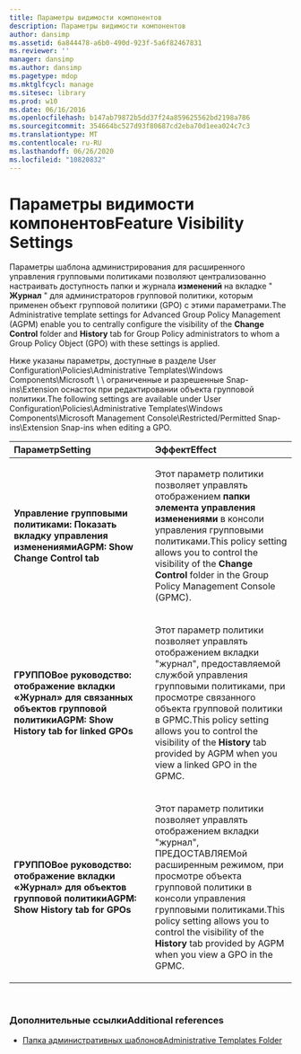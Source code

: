 ```yaml
---
title: Параметры видимости компонентов
description: Параметры видимости компонентов
author: dansimp
ms.assetid: 6a844478-a6b0-490d-923f-5a6f82467831
ms.reviewer: ''
manager: dansimp
ms.author: dansimp
ms.pagetype: mdop
ms.mktglfcycl: manage
ms.sitesec: library
ms.prod: w10
ms.date: 06/16/2016
ms.openlocfilehash: b147ab79872b5dd37f24a859625562bd2198a786
ms.sourcegitcommit: 354664bc527d93f80687cd2eba70d1eea024c7c3
ms.translationtype: MT
ms.contentlocale: ru-RU
ms.lasthandoff: 06/26/2020
ms.locfileid: "10820832"
---
```

# <span data-ttu-id="1b678-103">Параметры видимости компонентов</span><span class="sxs-lookup"><span data-stu-id="1b678-103">Feature Visibility Settings</span></span>


<span data-ttu-id="1b678-104">Параметры шаблона администрирования для расширенного управления групповыми политиками позволяют централизованно настраивать доступность папки и журнала **изменений** на вкладке " **Журнал** " для администраторов групповой политики, которым применен объект групповой политики (GPO) с этими параметрами.</span><span class="sxs-lookup"><span data-stu-id="1b678-104">The Administrative template settings for Advanced Group Policy Management (AGPM) enable you to centrally configure the visibility of the **Change Control** folder and **History** tab for Group Policy administrators to whom a Group Policy Object (GPO) with these settings is applied.</span></span>

<span data-ttu-id="1b678-105">Ниже указаны параметры, доступные в разделе User Configuration\\Policies\\Administrative Templates\\Windows Components\\Microsoft \ \ ограниченные и разрешенные Snap-ins\\Extension оснасток при редактировании объекта групповой политики.</span><span class="sxs-lookup"><span data-stu-id="1b678-105">The following settings are available under User Configuration\\Policies\\Administrative Templates\\Windows Components\\Microsoft Management Console\\Restricted/Permitted Snap-ins\\Extension Snap-ins when editing a GPO.</span></span>

<table>
<colgroup>
<col width="50%" />
<col width="50%" />
</colgroup>
<thead>
<tr class="header">
<th align="left"><span data-ttu-id="1b678-106">Параметр</span><span class="sxs-lookup"><span data-stu-id="1b678-106">Setting</span></span></th>
<th align="left"><span data-ttu-id="1b678-107">Эффект</span><span class="sxs-lookup"><span data-stu-id="1b678-107">Effect</span></span></th>
</tr>
</thead>
<tbody>
<tr class="odd">
<td align="left"><p><strong><span data-ttu-id="1b678-108">Управление групповыми политиками: Показать вкладку управления изменениями</span><span class="sxs-lookup"><span data-stu-id="1b678-108">AGPM: Show Change Control tab</span></span></strong></p></td>
<td align="left"><p><span data-ttu-id="1b678-109">Этот параметр политики позволяет управлять отображением <strong> папки элемента управления изменениями </strong> в консоли управления групповыми политиками.</span><span class="sxs-lookup"><span data-stu-id="1b678-109">This policy setting allows you to control the visibility of the <strong>Change Control</strong> folder in the Group Policy Management Console (GPMC).</span></span></p></td>
</tr>
<tr class="even">
<td align="left"><p><strong><span data-ttu-id="1b678-110">ГРУППОВое руководство: отображение вкладки «Журнал» для связанных объектов групповой политики</span><span class="sxs-lookup"><span data-stu-id="1b678-110">AGPM: Show History tab for linked GPOs</span></span></strong></p></td>
<td align="left"><p><span data-ttu-id="1b678-111">Этот параметр политики позволяет управлять отображением <strong> </strong> вкладки "журнал", предоставляемой службой управления групповыми политиками, при просмотре связанного объекта групповой политики в GPMC.</span><span class="sxs-lookup"><span data-stu-id="1b678-111">This policy setting allows you to control the visibility of the <strong>History</strong> tab provided by AGPM when you view a linked GPO in the GPMC.</span></span></p></td>
</tr>
<tr class="odd">
<td align="left"><p><strong><span data-ttu-id="1b678-112">ГРУППОВое руководство: отображение вкладки «Журнал» для объектов групповой политики</span><span class="sxs-lookup"><span data-stu-id="1b678-112">AGPM: Show History tab for GPOs</span></span></strong></p></td>
<td align="left"><p><span data-ttu-id="1b678-113">Этот параметр политики позволяет управлять отображением <strong> </strong> вкладки "журнал", ПРЕДОСТАВЛЯЕМой расширенным режимом, при просмотре объекта групповой политики в консоли управления групповыми политиками.</span><span class="sxs-lookup"><span data-stu-id="1b678-113">This policy setting allows you to control the visibility of the <strong>History</strong> tab provided by AGPM when you view a GPO in the GPMC.</span></span></p></td>
</tr>
</tbody>
</table>

 

### <span data-ttu-id="1b678-114">Дополнительные ссылки</span><span class="sxs-lookup"><span data-stu-id="1b678-114">Additional references</span></span>

-   [<span data-ttu-id="1b678-115">Папка административных шаблонов</span><span class="sxs-lookup"><span data-stu-id="1b678-115">Administrative Templates Folder</span></span>](administrative-templates-folder-agpm30ops.md)

 

 





